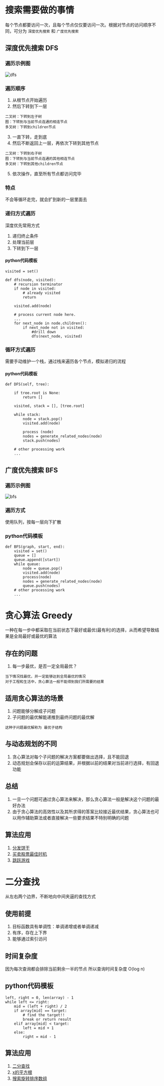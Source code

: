 # 搜索需要做的事情
每个节点都要访问一次，且每个节点仅仅要访问一次。根据对节点的访问顺序不同，可分为 `深度优先搜索` 和 `广度优先搜索`

## 深度优先搜索 DFS

### 遍历示例图
![dfs](image/dfs.jpg)

### 遍历顺序
1. 从根节点开始遍历
2. 然后下转到下一层
```
二叉树：下转到左子树
图：下转到与当前节点连通的相连节点
多叉树：下转到children节点
```
3. 一直下转，走到底
4. 然后不断返回上一层，再依次下转到其他节点
```
二叉树：下转到右子树
图：下转到与当前节点连通的其他相连节点
多叉树：下转到其他children节点
```
5. 依次操作，直至所有节点都访问完毕


### 特点
不会等循环走完，就会扩到新的一层里面去

### 递归方式遍历
深度优先常用方式
1. 递归终止条件
2. 处理当前层
3. 下转到下一层

#### python代码模板
```
visited = set()

def dfs(node, visited):
    # recursion terminator
    if node in visited:
        # already visited
        return

    visited.add(node)

    # process current node here.
    ...
    for next_node in node.children():
        if next_node not in visited:
            #drill down
            dfs(next_node, visited)
```

### 循环方式遍历
需要手动维护一个栈，通过栈来遍历各个节点，模拟递归的流程

#### python代码模板
```
def DFS(self, tree):

    if tree.root is None:
        return []

    visited, stack = [], [tree.root]

    while stack:
        node = stack.pop()
        visited.add(node)

        process (node)
        nodes = generate_related_nodes(node)
        stack.push(nodes)

    # other processing work
    ...
```

## 广度优先搜索 BFS

### 遍历示例图
![bfs](image/bfs.jpg)

### 遍历方式
使用队列，按每一层向下扩散

### python代码模板
```
def BFS(graph, start, end):
    visited = set()
    queue = []
    queue.append([start])
    while queue:
        node = queue.pop()
        visited.add(node)
        process(node)
        nodes = generate_related_nodes(node)
        queue.push(nodes)
    # other processing work
    ...
```

# 贪心算法 Greedy
一种在每一步中都采取在当前状态下最好或最优(最有利)的选择，从而希望导致结果是全局最好或最优的算法
## 存在的问题
1. 每一步最优，是否一定全局最优？
```
当下情况找最优，并一定能够达到全局最优的情况
对于工程和生活中，贪心算法一般不能得到我们所需要的结果
```

## 适用贪心算法的场景
1. 问题能够分解成子问题
2. 子问题的最优解能递推到最终问题的最优解
```
这种子问题最优解称为 最优子结构
```

## 与动态规划的不同
1. 贪心算法对每个子问题的解决方案都要做出选择，且不能回退
2. 动态规划会保存以前的运算结果，并根据以前的结果对当前进行选择，有回退功能

## 总结
1. 一旦一个问题可通过贪心算法来解决，那么贪心算法一般是解决这个问题的最好办法
2. 由于贪心算法的高效性以及其所求得的答案比较接近最优结果，贪心算法也可以用作辅助算法或者直接解决一些要求结果不特别明确的问题

## 算法应用
1. [分发饼干](https://leetcode-cn.com/problems/assign-cookies/)
2. [买卖股票最佳时机](https://leetcode-cn.com/problems/best-time-to-buy-and-sell-stock-ii/)
3. [跳跃游戏](https://leetcode-cn.com/problems/jump-game/)

# 二分查找
从左右两个边界，不断地向中间夹逼的查找方式

## 使用前提
1. 目标函数具有单调性：单调递增或者单调递减
2. 有序，存在上下界
3. 能够通过索引访问

## 时间复杂度
因为每次查询都会排除当前剩余一半的节点
所以查询时间复杂度 O(log n)

## python代码模板
```
left, right = 0, len(array) - 1
while left <= right:
    mid = (left + right) / 2
    if array[mid] == target:
        # find the target!!
        break or return result
    elif array[mid] < target:
        left = mid + 1
    else:
        right = mid - 1
```

## 算法应用
1. [二分查找](https://leetcode-cn.com/problems/binary-search/)
2. [x的平方根](https://leetcode-cn.com/problems/sqrtx/)
3. [搜索旋转排序数组](https://leetcode-cn.com/problems/search-in-rotated-sorted-array/)